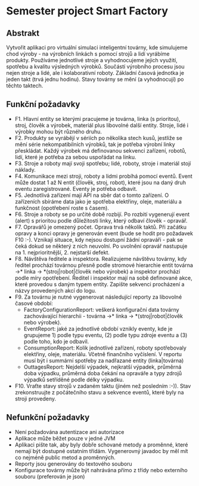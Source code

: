# Semester project Smart Factory

## Abstrakt
Vytvořit aplikaci pro virtuální simulaci inteligentní továrny, kde simulujeme chod výroby - na výrobních linkách s pomocí strojů a lidí vyrábíme produkty. Používáme jednotlivé stroje a vyhodnocujeme jejich využití, spotřebu a kvalitu výsledných výrobků. Součástí výrobního procesu jsou nejen stroje a lidé, ale i kolaborativní roboty. Základní časová jednotka je jeden takt (trvá jednu hodinu). Stavy továrny se mění (a vyhodnocují) po těchto taktech. 

## Funkční požadavky
* F1. Hlavní entity se kterými pracujeme je továrna, linka (s prioritou), stroj, člověk a výrobek, materiál plus libovolné další entity. Stroje, lidé i výrobky mohou být různého druhu.
* F2. Produkty se vyrábějí v sériích po několika stech kusů, jestliže se mění série nekompatibilních výrobků, tak je potřeba výrobní linky přeskládat. Každý výrobek má definovanou sekvenci zařízení, robotů, lidí, které je potřeba za sebou uspořádat na linku.
* F3. Stroje a roboty mají svoji spotřebu; lidé, roboty, stroje i materiál stojí náklady.
* F4. Komunikace mezi stroji, roboty a lidmi probíhá pomocí eventů. Event může dostat 1 až N entit (člověk, stroj, robot), které jsou na daný druh eventu zaregistrované. Eventy je potřeba odbavit.
* F5. Jednotlivá zařízení mají API na sběr dat o tomto zařízení. O zařízeních sbíráme data jako je spotřeba elektřiny, oleje, materiálu a funkčnost (opotřebení roste s časem).
* F6. Stroje a roboty se po určité době rozbijí. Po rozbití vygenerují event (alert) s prioritou podle důležitosti linky, který odbaví člověk - opravář. 
* F7. Opravářů je omezený počet. Oprava trvá několik taktů. Při začátku opravy a konci opravy je generován event (bude se hodit pro požadavek F10 :-). Vznikají situace, kdy nejsou dostupní žádní opraváři - pak se čeká dokud se některý z nich neuvolní. Po uvolnění opravář nastupuje na 1. nejprioritnější, 2. nejstarší defekt.
* F8. Návštěva ředitele a inspektora. Realizujeme návštěvu továrny, kdy ředitel prochází továrnou přesně podle stromové hierarchie entit továrna ->* linka -> *(stroj|robot|člověk nebo výrobek) a inspektor prochází podle míry opotřebení. Ředitel i inspektor mají na sobě definované akce, které provedou s daným typem entity. Zapište sekvenci procházení a názvy provedených akcí do logu.
* F9. Za továrnu je nutné vygenerovat následující reporty za libovolné časové období:
    * FactoryConfigurationReport: veškerá konfigurační data továrny zachovávající hierarchii - továrna ->* linka -> *(stroj|robot|člověk nebo výrobek).
    * EventReport: jaké za jednotlivé období vznikly eventy, kde je grupujeme 1) podle typu eventu, (2) podle typu zdroje eventu a (3) podle toho, kdo je odbavil.
    * ConsumptionReport: Kolik jednotlivé zařízení, roboty spotřebovaly elektřiny, oleje, materiálu. Včetně finančního vyčíslení. V reportu musí být i summární spotřeby za nadřazané entity (linka|továrna)
    * OuttagesReport: Nejdelší výpadek, nejkratší výpadek, průměrná doba výpadku, průměrná doba čekání na opraváře a typy zdrojů výpadků setříděné podle délky výpadku.
* F10. Vraťte stavy strojů v zadaném taktu (jiném než posledním :-)). Stav zrekonstruujte z počátečního stavu a sekvence eventů, které byly na stroji provedeny.

## Nefunkční požadavky
* Není požadována autentizace ani autorizace
* Aplikace může běžet pouze v jedné JVM
* Aplikaci pište tak, aby byly dobře schované metody a proměnné, které nemají být dostupné ostatním třídám. Vygenerovný javadoc by měl mít co nejméně public metod a proměnných.
* Reporty jsou generovány do textového souboru
* Konfigurace továrny může být nahrávána přímo z třídy nebo externího souboru (preferován je json)